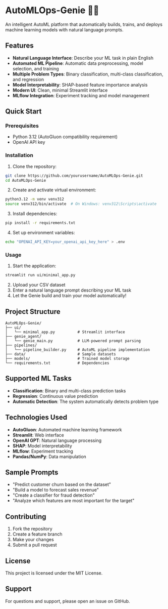 # AutoMLOps-Genie 🧞‍♂️

An intelligent AutoML platform that automatically builds, trains, and deploys machine learning models with natural language prompts.

## Features

- **Natural Language Interface**: Describe your ML task in plain English
- **Automated ML Pipeline**: Automatic data preprocessing, model selection, and training
- **Multiple Problem Types**: Binary classification, multi-class classification, and regression
- **Model Interpretability**: SHAP-based feature importance analysis
- **Modern UI**: Clean, minimal Streamlit interface
- **MLflow Integration**: Experiment tracking and model management

## Quick Start

### Prerequisites

- Python 3.12 (AutoGluon compatibility requirement)
- OpenAI API key

### Installation

1. Clone the repository:
```bash
git clone https://github.com/yourusername/AutoMLOps-Genie.git
cd AutoMLOps-Genie
```

2. Create and activate virtual environment:
```bash
python3.12 -m venv venv312
source venv312/bin/activate  # On Windows: venv312\Scripts\activate
```

3. Install dependencies:
```bash
pip install -r requirements.txt
```

4. Set up environment variables:
```bash
echo "OPENAI_API_KEY=your_openai_api_key_here" > .env
```

### Usage

1. Start the application:
```bash
streamlit run ui/minimal_app.py
```

2. Upload your CSV dataset
3. Enter a natural language prompt describing your ML task
4. Let the Genie build and train your model automatically!

## Project Structure

```
AutoMLOps-Genie/
├── ui/
│   └── minimal_app.py          # Streamlit interface
├── genie_agent/
│   └── genie_main.py           # LLM-powered prompt parsing
├── pipelines/
│   └── pipeline_builder.py     # AutoML pipeline implementation
├── data/                       # Sample datasets
├── models/                     # Trained model storage
└── requirements.txt            # Dependencies
```

## Supported ML Tasks

- **Classification**: Binary and multi-class prediction tasks
- **Regression**: Continuous value prediction
- **Automatic Detection**: The system automatically detects problem type

## Technologies Used

- **AutoGluon**: Automated machine learning framework
- **Streamlit**: Web interface
- **OpenAI GPT**: Natural language processing
- **SHAP**: Model interpretability
- **MLflow**: Experiment tracking
- **Pandas/NumPy**: Data manipulation

## Sample Prompts

- "Predict customer churn based on the dataset"
- "Build a model to forecast sales revenue"
- "Create a classifier for fraud detection"
- "Analyze which features are most important for the target"

## Contributing

1. Fork the repository
2. Create a feature branch
3. Make your changes
4. Submit a pull request

## License

This project is licensed under the MIT License.

## Support

For questions and support, please open an issue on GitHub.
